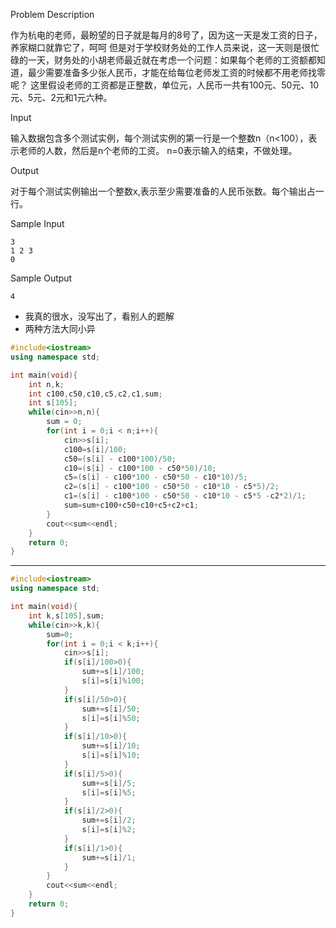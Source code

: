 Problem Description

作为杭电的老师，最盼望的日子就是每月的8号了，因为这一天是发工资的日子，养家糊口就靠它了，呵呵
但是对于学校财务处的工作人员来说，这一天则是很忙碌的一天，财务处的小胡老师最近就在考虑一个问题：如果每个老师的工资额都知道，最少需要准备多少张人民币，才能在给每位老师发工资的时候都不用老师找零呢？
这里假设老师的工资都是正整数，单位元，人民币一共有100元、50元、10元、5元、2元和1元六种。

 

Input

输入数据包含多个测试实例，每个测试实例的第一行是一个整数n（n<100），表示老师的人数，然后是n个老师的工资。
n=0表示输入的结束，不做处理。

 

Output

对于每个测试实例输出一个整数x,表示至少需要准备的人民币张数。每个输出占一行。

 

Sample Input

```
3
1 2 3
0
```

 

Sample Output

```
4
```

- 我真的很水，没写出了，看别人的题解
- 两种方法大同小异

```c++
#include<iostream>
using namespace std;

int main(void){
	int n,k;
	int c100,c50,c10,c5,c2,c1,sum;
	int s[105];
	while(cin>>n,n){
		sum = 0;
		for(int i = 0;i < n;i++){
			cin>>s[i];
			c100=s[i]/100;
			c50=(s[i] - c100*100)/50;
			c10=(s[i] - c100*100 - c50*50)/10;
			c5=(s[i] - c100*100 - c50*50 - c10*10)/5;
			c2=(s[i] - c100*100 - c50*50 - c10*10 - c5*5)/2;
			c1=(s[i] - c100*100 - c50*50 - c10*10 - c5*5 -c2*2)/1;
			sum=sum+c100+c50+c10+c5+c2+c1;
		}
		cout<<sum<<endl;
	}
	return 0;
}
```

---

```c++
#include<iostream>
using namespace std;

int main(void){
	int k,s[105],sum;
	while(cin>>k,k){
		sum=0;
		for(int i = 0;i < k;i++){
			cin>>s[i];
			if(s[i]/100>0){
				sum+=s[i]/100;
				s[i]=s[i]%100;
			}
			if(s[i]/50>0){
				sum+=s[i]/50;
				s[i]=s[i]%50;
			}
			if(s[i]/10>0){
				sum+=s[i]/10;
				s[i]=s[i]%10;
			}
			if(s[i]/5>0){
				sum+=s[i]/5;
				s[i]=s[i]%5;
			}
			if(s[i]/2>0){
				sum+=s[i]/2;
				s[i]=s[i]%2;
			}
			if(s[i]/1>0){
				sum+=s[i]/1;
			}
		}
		cout<<sum<<endl;
	}
	return 0;
}
```

